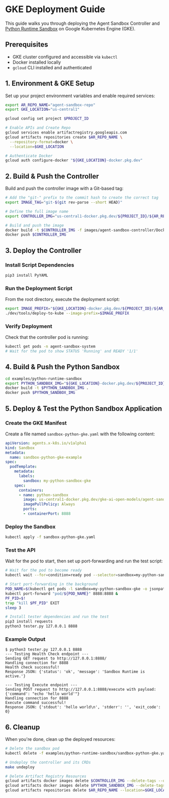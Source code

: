 # GKE Deployment Guide

This guide walks you through deploying the Agent Sandbox Controller and [Python Runtime Sandbox](examples/python-runtime-sandbox) on Google Kubernetes Engine (GKE).

## Prerequisites

- GKE cluster configured and accessible via `kubectl`
- Docker installed locally
- `gcloud` CLI installed and authenticated

## 1. Environment & GKE Setup

Set up your project environment variables and enable required services:

```bash
export AR_REPO_NAME="agent-sandbox-repo"
export GKE_LOCATION="us-central1"

gcloud config set project $PROJECT_ID

# Enable APIs and Create Repo
gcloud services enable artifactregistry.googleapis.com
gcloud artifacts repositories create $AR_REPO_NAME \
  --repository-format=docker \
  --location=$GKE_LOCATION

# Authenticate Docker 
gcloud auth configure-docker "${GKE_LOCATION}-docker.pkg.dev"
```

## 2. Build & Push the Controller

Build and push the controller image with a Git-based tag:

```bash
# Add the "git-" prefix to the commit hash to create the correct tag
export IMAGE_TAG="git-$(git rev-parse --short HEAD)"

# Define the full image name
export CONTROLLER_IMG="us-central1-docker.pkg.dev/${PROJECT_ID}/${AR_REPO_NAME}/agent-sandbox-controller:${IMAGE_TAG}"

# Build and push the image
docker build -t $CONTROLLER_IMG -f images/agent-sandbox-controller/Dockerfile .
docker push $CONTROLLER_IMG
```

## 3. Deploy the Controller

### Install Script Dependencies

```bash
pip3 install PyYAML
```

### Run the Deployment Script

From the root directory, execute the deployment script:

```bash
export IMAGE_PREFIX="${GKE_LOCATION}-docker.pkg.dev/${PROJECT_ID}/${AR_REPO_NAME}/"
./dev/tools/deploy-to-kube --image-prefix=$IMAGE_PREFIX
```

### Verify Deployment

Check that the controller pod is running:

```bash
kubectl get pods -n agent-sandbox-system
# Wait for the pod to show STATUS 'Running' and READY '1/1'
```

## 4. Build & Push the Python Sandbox

```bash
cd examples/python-runtime-sandbox
export PYTHON_SANDBOX_IMG="${GKE_LOCATION}-docker.pkg.dev/${PROJECT_ID}/${AR_REPO_NAME}/sandbox-runtime:latest"
docker build -t $PYTHON_SANDBOX_IMG .
docker push $PYTHON_SANDBOX_IMG
```

## 5. Deploy & Test the Python Sandbox Application

### Create the GKE Manifest

Create a file named `sandbox-python-gke.yaml` with the following content:

```yaml
apiVersion: agents.x-k8s.io/v1alpha1
kind: Sandbox
metadata:
  name: sandbox-python-gke-example
spec:
  podTemplate:
    metadata:
      labels:
        sandbox: my-python-sandbox-gke
    spec:
      containers:
      - name: python-sandbox
        image: us-central1-docker.pkg.dev/gke-ai-open-models/agent-sandbox-repo/sandbox-runtime:latest
        imagePullPolicy: Always
        ports:
        - containerPort: 8888
```

### Deploy the Sandbox

```bash
kubectl apply -f sandbox-python-gke.yaml
```

### Test the API

Wait for the pod to start, then set up port-forwarding and run the test script:

```bash
# Wait for the pod to become ready
kubectl wait --for=condition=ready pod --selector=sandbox=my-python-sandbox-gke --timeout=120s

# Start port-forwarding in the background
POD_NAME=$(kubectl get pods -l sandbox=my-python-sandbox-gke -o jsonpath='{.items[0].metadata.name}')
kubectl port-forward "pod/${POD_NAME}" 8888:8888 &
PF_PID=$!
trap "kill $PF_PID" EXIT
sleep 3

# Install tester dependencies and run the test
pip3 install requests
python3 tester.py 127.0.0.1 8888
```

### Example Output

```
$ python3 tester.py 127.0.0.1 8888
--- Testing Health Check endpoint ---
Sending GET request to http://127.0.0.1:8888/
Handling connection for 8888
Health check successful!
Response JSON: {'status': 'ok', 'message': 'Sandbox Runtime is active.'}

--- Testing Execute endpoint ---
Sending POST request to http://127.0.0.1:8888/execute with payload: {'command': "echo 'hello world'"}
Handling connection for 8888
Execute command successful!
Response JSON: {'stdout': 'hello world\n', 'stderr': '', 'exit_code': 0}
```

## 6. Cleanup

When you're done, clean up the deployed resources:

```bash
# Delete the sandbox pod
kubectl delete -f examples/python-runtime-sandbox/sandbox-python-gke.yaml

# Undeploy the controller and its CRDs
make undeploy

# Delete Artifact Registry Resources
gcloud artifacts docker images delete $CONTROLLER_IMG --delete-tags --quiet
gcloud artifacts docker images delete $PYTHON_SANDBOX_IMG --delete-tags --quiet
gcloud artifacts repositories delete $AR_REPO_NAME --location=$GKE_LOCATION --quiet
```